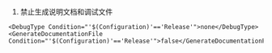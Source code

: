 ﻿1. 禁止生成说明文档和调试文件

```xaml
<DebugType Condition="'$(Configuration)'=='Release'">none</DebugType>
<GenerateDocumentationFile Condition="'$(Configuration)'=='Release'">false</GenerateDocumentationFile>
```
